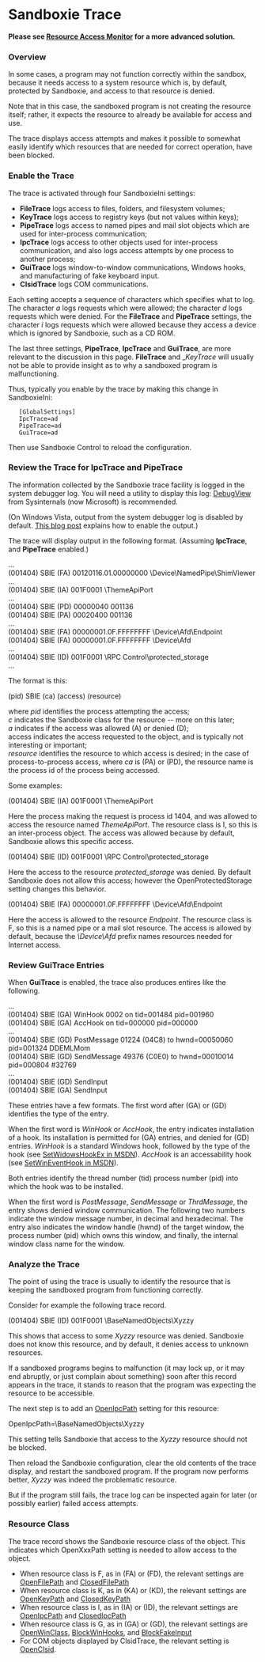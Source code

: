 # Sandboxie Trace

**Please see [Resource Access Monitor](ResourceAccessMonitor.md) for a more advanced solution.**

### Overview

In some cases, a program may not function correctly within the sandbox, because it needs access to a system resource which is, by default, protected by Sandboxie, and access to that resource is denied.

Note that in this case, the sandboxed program is not creating the resource itself; rather, it expects the resource to already be available for access and use.

The trace displays access attempts and makes it possible to somewhat easily identify which resources that are needed for correct operation, have been blocked.

### Enable the Trace

The trace is activated through four SandboxieIni settings:

*   **FileTrace** logs access to files, folders, and filesystem volumes;
*   **KeyTrace** logs access to registry keys (but not values within keys);
*   **PipeTrace** logs access to named pipes and mail slot objects which are used for inter-process communication;
*   **IpcTrace** logs access to other objects used for inter-process communication, and also logs access attempts by one process to another process;
*   **GuiTrace** logs window-to-window communications, Windows hooks, and manufacturing of fake keyboard input.
*   **ClsidTrace** logs COM communications.

Each setting accepts a sequence of characters which specifies what to log. The character _a_ logs requests which were allowed; the character _d_ logs requests which were denied. For the **FileTrace** and **PipeTrace** settings, the character _i_ logs requests which were allowed because they access a device which is ignored by Sandboxie, such as a CD ROM.

The last three settings, **PipeTrace**, **IpcTrace** and **GuiTrace**, are more relevant to the discussion in this page. **FileTrace** and __KeyTrace_ will usually not be able to provide insight as to why a sandboxed program is malfunctioning.

Thus, typically you enable by the trace by making this change in SandboxieIni:
```
   [GlobalSettings]
   IpcTrace=ad
   PipeTrace=ad
   GuiTrace=ad
```

Then use Sandboxie Control to reload the configuration.

### Review the Trace for **IpcTrace** and **PipeTrace**

The information collected by the Sandboxie trace facility is logged in the system debugger log. You will need a utility to display this log: [DebugView](https://docs.microsoft.com/it-it/sysinternals/downloads/debugview) from Sysinternals (now Microsoft) is recommended.

(On Windows Vista, output from the system debugger log is disabled by default. [This blog post](https://web.archive.org/web/20080731211018/http://blogs.msdn.com:80/doronh/archive/2006/11/14/where-did-my-debug-output-go-in-vista.aspx) explains how to enable the output.)

The trace will display output in the following format. (Assuming **IpcTrace**, and **PipeTrace** enabled.)

...  
(001404) SBIE (FA) 00120116.01.00000000 \Device\NamedPipe\ShimViewer  
...  
(001404) SBIE (IA) 001F0001 \ThemeApiPort  
...  
(001404) SBIE (PD) 00000040 001136  
(001404) SBIE (PA) 00020400 001136  
...  
(001404) SBIE (FA) 00000001.0F.FFFFFFFF \Device\Afd\Endpoint  
(001404) SBIE (FA) 00000001.0F.FFFFFFFF \Device\Afd  
...  
(001404) SBIE (ID) 001F0001 \RPC Control\protected_storage  
...  

The format is this:

(pid) SBIE (ca) (access) (resource)

where _pid_ identifies the process attempting the access;  
_c_ indicates the Sandboxie class for the resource -- more on this later;  
_a_ indicates if the access was allowed (A) or denied (D);  
access indicates the access requested to the object, and is typically not interesting or important;  
_resource_ identifies the resource to which access is desired; in the case of process-to-process access, where _ca_ is (PA) or (PD), the resource name is the process id of the process being accessed.

Some examples:

(001404) SBIE (IA) 001F0001 \ThemeApiPort  

Here the process making the request is process id 1404, and was allowed to access the resource named _ThemeApiPort_. The resource class is I, so this is an inter-process object. The access was allowed because by default, Sandboxie allows this specific access.

(001404) SBIE (ID) 001F0001 \RPC Control\protected_storage  

Here the access to the resource _protected_storage_ was denied. By default Sandboxie does not allow this access; however the OpenProtectedStorage setting changes this behavior.

(001404) SBIE (FA) 00000001.0F.FFFFFFFF \Device\Afd\Endpoint  

Here the access is allowed to the resource _Endpoint_. The resource class is F, so this is a named pipe or a mail slot resource. The access is allowed by default, because the _\Device\Afd_ prefix names resources needed for Internet access.

### Review **GuiTrace** Entries

When **GuiTrace** is enabled, the trace also produces entires like the following.

...  
(001404) SBIE (GA) WinHook 0002 on tid=001484 pid=001960  
(001404) SBIE (GA) AccHook on tid=000000 pid=000000  
...  
(001404) SBIE (GD) PostMessage 01224 (04C8) to hwnd=00050060 pid=001324 DDEMLMom  
(001404) SBIE (GD) SendMessage 49376 (C0E0) to hwnd=00010014 pid=000804 #32769  
...  
(001404) SBIE (GD) SendInput  
(001404) SBIE (GA) SendInput  

These entries have a few formats. The first word after (GA) or (GD) identifies the type of the entry.

When the first word is _WinHook_ or _AccHook_, the entry indicates installation of a hook. Its installation is permitted for (GA) entries, and denied for (GD) entries. _WinHook_ is a standard Windows hook, followed by the type of the hook (see [SetWidowsHookEx in MSDN](https://www.google.com/search?hl=en&q=setwindowshookex+msdn)). _AccHook_ is an accessability hook (see [SetWinEventHook in MSDN](https://www.google.com/search?hl=en&q=setwineventhook+msdn)).

Both entries identify the thread number (tid) process number (pid) into which the hook was to be installed.

When the first word is _PostMessage_, _SendMessage_ or _ThrdMessage_, the entry shows denied window communication. The following two numbers indicate the window message number, in decimal and hexadecimal. The entry also indicates the window handle (hwnd) of the target window, the process number (pid) which owns this window, and finally, the internal window class name for the window.

### Analyze the Trace

The point of using the trace is usually to identify the resource that is keeping the sandboxed program from functioning correctly.

Consider for example the following trace record.

(001404) SBIE (ID) 001F0001 \BaseNamedObjects\Xyzzy  

This shows that access to some _Xyzzy_ resource was denied. Sandboxie does not know this resource, and by default, it denies access to unknown resources.

If a sandboxed programs begins to malfunction (it may lock up, or it may end abruptly, or just complain about something) soon after this record appears in the trace, it stands to reason that the program was expecting the resource to be accessible.

The next step is to add an [OpenIpcPath](OpenIpcPath.md) setting for this resource:  

OpenIpcPath=\BaseNamedObjects\Xyzzy

This setting tells Sandboxie that access to the _Xyzzy_ resource should not be blocked.

Then reload the Sandboxie configuration, clear the old contents of the trace display, and restart the sandboxed program. If the program now performs better, _Xyzzy_ was indeed the problematic resource.

But if the program still fails, the trace log can be inspected again for later (or possibly earlier) failed access attempts.

### Resource Class

The trace record shows the Sandboxie resource class of the object. This indicates which OpenXxxPath setting is needed to allow access to the object.

*   When resource class is F, as in (FA) or (FD), the relevant settings are [OpenFilePath](OpenFilePath.md) and [ClosedFilePath](ClosedFilePath.md)
*   When resource class is K, as in (KA) or (KD), the relevant settings are [OpenKeyPath](OpenKeyPath.md) and [ClosedKeyPath](ClosedKeyPath.md)
*   When resource class is I, as in (IA) or (ID), the relevant settings are [OpenIpcPath](OpenIpcPath.md) and [ClosedIpcPath](ClosedIpcPath.md)
*   When resource class is G, as in (GA) or (GD), the relevant settings are [OpenWinClass](OpenWinClass.md), [BlockWinHooks](BlockWinHooks.md), and [BlockFakeInput](BlockFakeInput.md)
*   For COM objects displayed by ClsidTrace, the relevant setting is [OpenClsid](OpenClsid.md).
